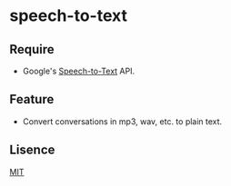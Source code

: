# speech-to-text

## Require
* Google's [Speech-to-Text](https://cloud.google.com/speech-to-text) API.

## Feature
* Convert conversations in mp3, wav, etc. to plain text.

## Lisence
[MIT](LICENSE)
